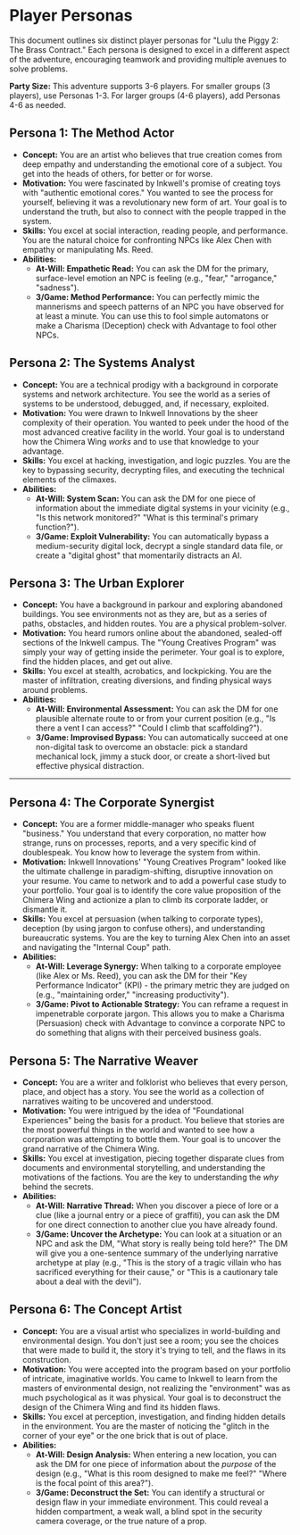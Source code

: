 # Player Personas

This document outlines six distinct player personas for "Lulu the Piggy 2: The Brass Contract." Each persona is designed to excel in a different aspect of the adventure, encouraging teamwork and providing multiple avenues to solve problems.

**Party Size:** This adventure supports 3-6 players. For smaller groups (3 players), use Personas 1-3. For larger groups (4-6 players), add Personas 4-6 as needed.

## Persona 1: The Method Actor

*   **Concept:** You are an artist who believes that true creation comes from deep empathy and understanding the emotional core of a subject. You get into the heads of others, for better or for worse.
*   **Motivation:** You were fascinated by Inkwell's promise of creating toys with "authentic emotional cores." You wanted to see the process for yourself, believing it was a revolutionary new form of art. Your goal is to understand the truth, but also to connect with the people trapped in the system.
*   **Skills:** You excel at social interaction, reading people, and performance. You are the natural choice for confronting NPCs like Alex Chen with empathy or manipulating Ms. Reed.
*   **Abilities:**
    *   **At-Will: Empathetic Read:** You can ask the DM for the primary, surface-level emotion an NPC is feeling (e.g., "fear," "arrogance," "sadness").
    *   **3/Game: Method Performance:** You can perfectly mimic the mannerisms and speech patterns of an NPC you have observed for at least a minute. You can use this to fool simple automatons or make a Charisma (Deception) check with Advantage to fool other NPCs.

## Persona 2: The Systems Analyst

*   **Concept:** You are a technical prodigy with a background in corporate systems and network architecture. You see the world as a series of systems to be understood, debugged, and, if necessary, exploited.
*   **Motivation:** You were drawn to Inkwell Innovations by the sheer complexity of their operation. You wanted to peek under the hood of the most advanced creative facility in the world. Your goal is to understand how the Chimera Wing *works* and to use that knowledge to your advantage.
*   **Skills:** You excel at hacking, investigation, and logic puzzles. You are the key to bypassing security, decrypting files, and executing the technical elements of the climaxes.
*   **Abilities:**
    *   **At-Will: System Scan:** You can ask the DM for one piece of information about the immediate digital systems in your vicinity (e.g., "Is this network monitored?" "What is this terminal's primary function?").
    *   **3/Game: Exploit Vulnerability:** You can automatically bypass a medium-security digital lock, decrypt a single standard data file, or create a "digital ghost" that momentarily distracts an AI.

## Persona 3: The Urban Explorer

*   **Concept:** You have a background in parkour and exploring abandoned buildings. You see environments not as they are, but as a series of paths, obstacles, and hidden routes. You are a physical problem-solver.
*   **Motivation:** You heard rumors online about the abandoned, sealed-off sections of the Inkwell campus. The "Young Creatives Program" was simply your way of getting inside the perimeter. Your goal is to explore, find the hidden places, and get out alive.
*   **Skills:** You excel at stealth, acrobatics, and lockpicking. You are the master of infiltration, creating diversions, and finding physical ways around problems.
*   **Abilities:**
    *   **At-Will: Environmental Assessment:** You can ask the DM for one plausible alternate route to or from your current position (e.g., "Is there a vent I can access?" "Could I climb that scaffolding?").
    *   **3/Game: Improvised Bypass:** You can automatically succeed at one non-digital task to overcome an obstacle: pick a standard mechanical lock, jimmy a stuck door, or create a short-lived but effective physical distraction.

***

## Persona 4: The Corporate Synergist

*   **Concept:** You are a former middle-manager who speaks fluent "business." You understand that every corporation, no matter how strange, runs on processes, reports, and a very specific kind of doublespeak. You know how to leverage the system from within.
*   **Motivation:** Inkwell Innovations' "Young Creatives Program" looked like the ultimate challenge in paradigm-shifting, disruptive innovation on your resume. You came to network and to add a powerful case study to your portfolio. Your goal is to identify the core value proposition of the Chimera Wing and actionize a plan to climb its corporate ladder, or dismantle it.
*   **Skills:** You excel at persuasion (when talking to corporate types), deception (by using jargon to confuse others), and understanding bureaucratic systems. You are the key to turning Alex Chen into an asset and navigating the "Internal Coup" path.
*   **Abilities:**
    *   **At-Will: Leverage Synergy:** When talking to a corporate employee (like Alex or Ms. Reed), you can ask the DM for their "Key Performance Indicator" (KPI) - the primary metric they are judged on (e.g., "maintaining order," "increasing productivity").
    *   **3/Game: Pivot to Actionable Strategy:** You can reframe a request in impenetrable corporate jargon. This allows you to make a Charisma (Persuasion) check with Advantage to convince a corporate NPC to do something that aligns with their perceived business goals.

## Persona 5: The Narrative Weaver

*   **Concept:** You are a writer and folklorist who believes that every person, place, and object has a story. You see the world as a collection of narratives waiting to be uncovered and understood.
*   **Motivation:** You were intrigued by the idea of "Foundational Experiences" being the basis for a product. You believe that stories are the most powerful things in the world and wanted to see how a corporation was attempting to bottle them. Your goal is to uncover the grand narrative of the Chimera Wing.
*   **Skills:** You excel at investigation, piecing together disparate clues from documents and environmental storytelling, and understanding the motivations of the factions. You are the key to understanding the *why* behind the secrets.
*   **Abilities:**
    *   **At-Will: Narrative Thread:** When you discover a piece of lore or a clue (like a journal entry or a piece of graffiti), you can ask the DM for one direct connection to another clue you have already found.
    *   **3/Game: Uncover the Archetype:** You can look at a situation or an NPC and ask the DM, "What story is really being told here?" The DM will give you a one-sentence summary of the underlying narrative archetype at play (e.g., "This is the story of a tragic villain who has sacrificed everything for their cause," or "This is a cautionary tale about a deal with the devil").

## Persona 6: The Concept Artist

*   **Concept:** You are a visual artist who specializes in world-building and environmental design. You don't just see a room; you see the choices that were made to build it, the story it's trying to tell, and the flaws in its construction.
*   **Motivation:** You were accepted into the program based on your portfolio of intricate, imaginative worlds. You came to Inkwell to learn from the masters of environmental design, not realizing the "environment" was as much psychological as it was physical. Your goal is to deconstruct the design of the Chimera Wing and find its hidden flaws.
*   **Skills:** You excel at perception, investigation, and finding hidden details in the environment. You are the master of noticing the "glitch in the corner of your eye" or the one brick that is out of place.
*   **Abilities:**
    *   **At-Will: Design Analysis:** When entering a new location, you can ask the DM for one piece of information about the *purpose* of the design (e.g., "What is this room designed to make me feel?" "Where is the focal point of this area?").
    *   **3/Game: Deconstruct the Set:** You can identify a structural or design flaw in your immediate environment. This could reveal a hidden compartment, a weak wall, a blind spot in the security camera coverage, or the true nature of a prop.
